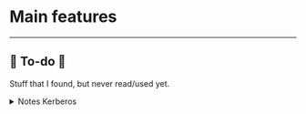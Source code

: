 # Main features

<hr class="sep-both">

## 👻 To-do 👻

Stuff that I found, but never read/used yet.

<div class="row row-cols-md-2"><div>

</div><div>

<details class="details-n">
<summary>Notes Kerberos</summary>

This is the authentication system in Windows domains, replacing NetNTLM. Users will log in to the Kerberos service and receive a ticket called **Ticket Granting Ticket (TGT)**. They will use this ticket when requesting access to a share/database/... If the request is accepted, Kerberos will give them a **Ticket Granting Service (TGS)** allowing them to access the service. Then, they will use the TGS to log in to the service. No credentials are sent over the network.
</details>

</div></div>
